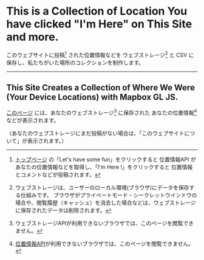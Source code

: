 # This is a Collection of Location You have clicked "I'm Here" on This Site and more.

このウェブサイトに投稿[^1] された位置情報などを ウェブストレージ[^2] と CSV に保存し、私たちがいた場所のコレクションを制作します。

[^1]:[トップページ](index.html) の「Let's have some fun」をクリックすると 位置情報API があなたの位置情報などを取得し、「I'm Here !」をクリックすると 位置情報とコメントなどが投稿されます。

[^2]:ウェブストレージは、ユーザーのローカル環境(ブラウザ)にデータを保存する仕組みです。
ブラウザがプライベートモード・シークレットウインドウの場合や、閲覧履歴（キャッシュ）を消去した場合などは、ウェブストレージに保存されたデータは削除されます。

---

## This Site Creates a Collection of Where We Were (Your Device Locations) with Mapbox GL JS.

[このページ](profile/) には、あなたのウェブストレージ[^3] に保存された あなたの位置情報[^4] などが表示されます。

（あなたのウェブストレージにまだ投稿がない場合は、「このウェブサイトについて」が表示されます。）

[^3]:ウェブストレージAPIが利用できないブラウザでは、このページを閲覧できません。
[^4]:[位置情報API](geolocation/)が利用できないブラウザでは、このページを閲覧できません。
